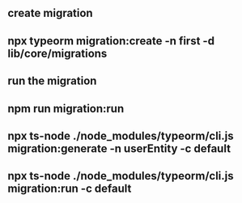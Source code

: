 ## create migration 
## npx typeorm migration:create -n first -d lib/core/migrations
## run the migration
## npm run migration:run
##  npx ts-node ./node_modules/typeorm/cli.js  migration:generate -n userEntity  -c default 
##  npx ts-node ./node_modules/typeorm/cli.js  migration:run   -c default 
 